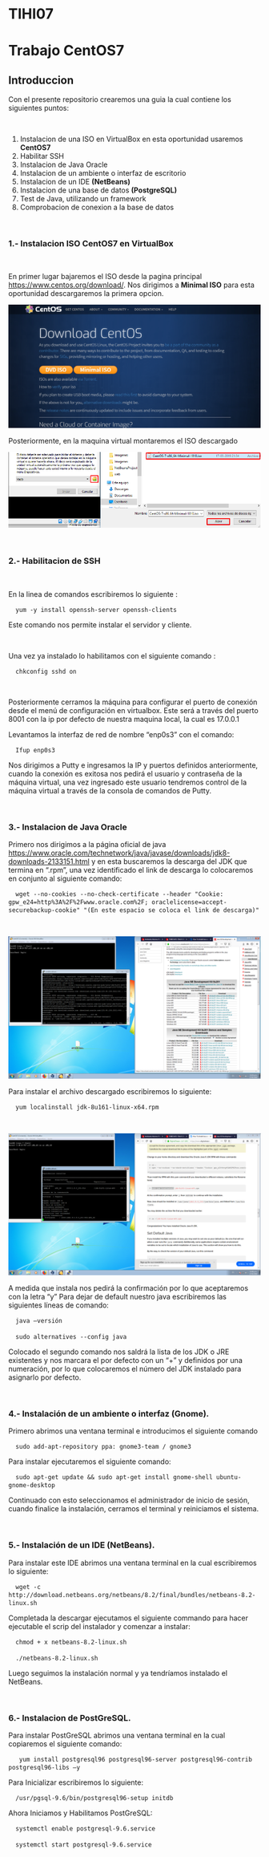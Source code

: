 # TIHI07
<h1>Trabajo CentOS7
  <h2>Introduccion</h2>
  Con el presente repositorio crearemos una guia la cual contiene los siguientes puntos:
  
  &nbsp;
  
  1. Instalacion de una ISO en VirtualBox en esta oportunidad usaremos **CentOS7**
  1. Habilitar SSH
  1. Instalacion de Java Oracle
  1. Instalacion de un ambiente o interfaz de escritorio
  1. Instalacion de un IDE **(NetBeans)**
  1. Instalacion de una base de datos **(PostgreSQL)**
  1. Test de Java, utilizando un framework
  1. Comprobacion de conexion a la base de datos

  &nbsp;
  
  <h3>1.- Instalacion ISO CentOS7 en VirtualBox</h3>
  
  &nbsp;
  
   En primer lugar bajaremos el ISO desde la pagina principal https://www.centos.org/download/. Nos dirigimos a **Minimal ISO** para esta oportunidad descargaremos la primera opcion.
   
 <img src="https://github.com/Natanael04/TIHI07/blob/master/Informe/Descarga%20CentOS7.png" width="" height="">
   
   Posteriormente, en la maquina virtual montaremos el ISO descargado

<img src="https://github.com/Natanael04/TIHI07/blob/master/Informe/abrir%20OS.png" width="" height="">

&nbsp;

 <h3>2.- Habilitacion de SSH</h3>
 
&nbsp;

 En la linea de comandos escribiremos lo siguiente :
 
      yum -y install openssh-server openssh-clients 
      
 Este comando nos permite instalar el servidor y cliente.
 
 &nbsp;
 
 Una vez ya instalado lo habilitamos con el siguiente comando : 
 
      chkconfig sshd on
 
&nbsp;

Posteriormente cerramos la máquina para configurar el puerto de conexión desde el menú de configuración en virtualbox. Este será a través del puerto 8001 con la ip por defecto de nuestra maquina local, la cual es 17.0.0.1

Levantamos la interfaz de red de nombre “enp0s3” con el comando:

      Ifup enp0s3
      
Nos dirigimos a Putty e ingresamos la IP y puertos definidos anteriormente, cuando la conexión es exitosa nos pedirá el usuario y contraseña de la máquina virtual, una vez ingresado este usuario tendremos control de la máquina virtual a través de la consola de comandos de Putty.
 
&nbsp;

<h3>3.- Instalacion de Java Oracle</h3>

Primero nos dirigimos a la página oficial de java https://www.oracle.com/technetwork/java/javase/downloads/jdk8-downloads-2133151.html y en esta buscaremos la descarga del JDK que termina en “.rpm”, una vez identificado el link de descarga lo colocaremos en conjunto al siguiente comando:

      wget --no-cookies --no-check-certificate --header "Cookie: gpw_e24=http%3A%2F%2Fwww.oracle.com%2F; oraclelicense=accept-securebackup-cookie" "(En este espacio se coloca el link de descarga)" 
      
&nbsp;

<img src="https://github.com/Natanael04/TIHI07/blob/master/Informe/descargar%20oracle%20JDK%208.png" width="" height="">


Para instalar el archivo descargado escribiremos lo siguiente:

      yum localinstall jdk-8u161-linux-x64.rpm
      
 &nbsp;
 
 <img src="https://github.com/Natanael04/TIHI07/blob/master/Informe/instalar%20oracle%20JDK8.png" width="" height="">
      
A medida que instala nos pedirá la confirmación por lo que aceptaremos con la letra “y”
Para dejar de default nuestro java escribiremos las siguientes líneas de comando:

      java –versión
      
      sudo alternatives --config java 
      
Colocado el segundo comando nos saldrá la lista de los JDK o JRE existentes y nos marcara el por defecto con un “+” y definidos por una numeración, por lo que colocaremos el número del JDK instalado para asignarlo por defecto.

&nbsp;

<h3>4.-  Instalación de un ambiente o interfaz (Gnome).</h3>

Primero abrimos una ventana terminal e introducimos el siguiente comando 

      sudo add-apt-repository ppa: gnome3-team / gnome3
      
Para instalar ejecutaremos el siguiente comando:

      sudo apt-get update && sudo apt-get install gnome-shell ubuntu-gnome-desktop
      
Continuado con esto seleccionamos el administrador de inicio de sesión, cuando finalice la instalación, cerramos el terminal y reiniciamos el sistema.

&nbsp;

<h3>5.-  Instalación de un IDE (NetBeans).</h3>

Para instalar este IDE abrimos una ventana terminal en la cual escribiremos lo siguiente: 

      wget -c http://download.netbeans.org/netbeans/8.2/final/bundles/netbeans-8.2-linux.sh 
      
Completada la descargar ejecutamos el siguiente commando para hacer ejecutable el scrip del instalador y comenzar a instalar: 

      chmod + x netbeans-8.2-linux.sh
      
      ./netbeans-8.2-linux.sh
      
Luego seguimos la instalación normal y ya tendríamos instalado el NetBeans. 

&nbsp;

<h3>6.-  Instalacion de PostGreSQL.</h3>

Para instalar PostGreSQL abrimos una ventana terminal en la cual copiaremos el siguiente comando: 
 
       yum install postgresql96 postgresql96-server postgresql96-contrib postgresql96-libs –y
       
Para Inicializar escribiremos lo siguiente:

      /usr/pgsql-9.6/bin/postgresql96-setup initdb 
      
Ahora Iniciamos y Habilitamos PostGreSQL: 

      systemctl enable postgresql-9.6.service 
      
      systemctl start postgresql-9.6.service 
      
